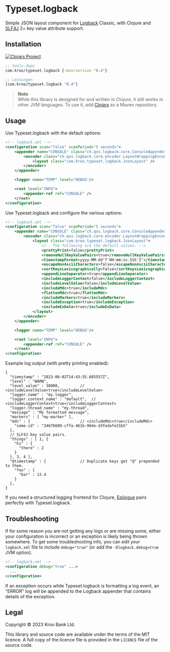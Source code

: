 # Typeset.logback

Simple JSON layout component for [Logback][] Classic, with Clojure and [SLF4J][] 2+ key value attribute support.

[Logback]: https://logback.qos.ch/
[SLF4J]: https://www.slf4j.org/


## Installation

[![Clojars Project](https://img.shields.io/clojars/v/com.kroo/typeset.logback.svg)](https://clojars.org/com.kroo/typeset.logback)

```clojure
;; tools.deps
com.kroo/typeset.logback {:mvn/version "0.4"}

;; Leiningen
[com.kroo/typeset.logback "0.4"]
```

> **Note**<br>
> While this library is designed for and written in Clojure, it still works in
> other JVM languages.  To use it, add [Clojars](https://clojars.org/) as a Maven repository.


## Usage

Use Typeset.logback with the default options:

```xml
<!-- logback.xml -->
<configuration scan="false" scanPeriod="5 seconds">
    <appender name="CONSOLE" class="ch.qos.logback.core.ConsoleAppender">
        <encoder class="ch.qos.logback.core.encoder.LayoutWrappingEncoder">
            <layout class="com.kroo.typeset.logback.JsonLayout" />
        </encoder>
    </appender>

    <logger name="TEMP" level="DEBUG"/>

    <root level="INFO">
        <appender-ref ref="CONSOLE" />
    </root>
</configuration>
```

Use Typeset.logback and configure the various options:

```xml
<!-- logback.xml -->
<configuration scan="false" scanPeriod="5 seconds">
    <appender name="CONSOLE" class="ch.qos.logback.core.ConsoleAppender">
        <encoder class="ch.qos.logback.core.encoder.LayoutWrappingEncoder">
            <layout class="com.kroo.typeset.logback.JsonLayout">
                <!-- The following are the default values. -->
                <prettyPrint>false</prettyPrint>
                <removeNullKeyValuePairs>true</removeNullKeyValuePairs>
                <timestampFormat>yyyy-MM-dd'T'HH:mm:ss.SSS'Z'</timestampFormat>
                <escapeNonAsciiCharacters>false</escapeNonAsciiCharacters>
                <sortKeysLexicographically>false</sortKeysLexicographically>
                <appendLineSeparator>true</appendLineSeparator>
                <includeLoggerContext>false</includeLoggerContext>
                <includeLevelValue>false</includeLevelValue>
                <includeMdc>true</includeMdc>
                <flattenMdc>true</flattenMdc>
                <includeMarkers>true</includeMarkers>
                <includeException>true</includeException>
                <includeExData>true</includeExData>
            </layout>
        </encoder>
    </appender>

    <logger name="TEMP" level="DEBUG"/>

    <root level="INFO">
        <appender-ref ref="CONSOLE" />
    </root>
</configuration>
```

Example log output (with pretty printing enabled):

```jsonc
{
  "timestamp" : "2023-06-02T14:43:55.685557Z",
  "level" : "WARN",
  "level_value" : 30000,         // <includeLevelValue>true</includeLevelValue>
  "logger.name" : "my.logger",
  "logger.context_name" : "default",  // <includeLoggerContext>true</includeLoggerContext>
  "logger.thread_name" : "my.thread",
  "message" : "My formatted message",
  "markers" : [ "my-marker" ],
  "mdc" : {                      // <includeMdc>true</includeMdc>
    "some-id" : "24676689-cffa-461b-964e-d3fedafe31b5"
  },
  // SLF4J key value pairs.
  "things" : [ 1, {
    "hi" : {
      "there" : 2
    }
  }, 3, 4 ],
  "@timestamp" : {               // Duplicate keys get "@" prepended to them.
    "foo" : {
      "bar" : 12.4
    }
  },
}
```

If you need a structured logging frontend for Clojure, [Epilogue](https://github.com/b-social/epilogue) pairs perfectly with Typeset.logback.


## Troubleshooting

If for some reason you are not getting any logs or are missing some, either your configuration is incorrect or an exception is likely being thrown somewhere.  To get some troubleshooting info, you can edit your `logback.xml` file to include `debug="true"` (or add the `-Dlogback.debug=true` JVM option).

```xml
<!-- logback.xml -->
<configuration debug="true" ...>
  ...
</configuration>
```

If an exception occurs while Typeset.logback is formatting a log event, an "ERROR" log will be appended to the Logback appender that contains details of the exception.


## Legal

Copyright © 2023 Kroo Bank Ltd.

This library and source code are available under the terms of the MIT licence. A full copy of the licence file is provided in the `LICENCE` file of the source code.
